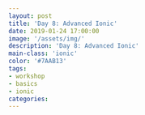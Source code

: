```yaml
---
layout: post
title: 'Day 8: Advanced Ionic'
date: 2019-01-24 17:00:00
image: '/assets/img/'
description: 'Day 8: Advanced Ionic'
main-class: 'ionic'
color: '#7AAB13'
tags:
- workshop
- basics
- ionic
categories:
---
```

